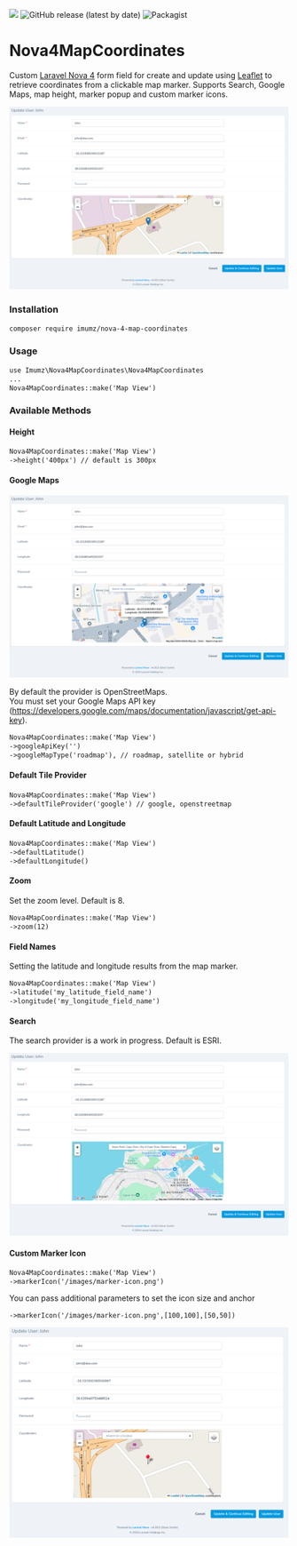 ![](https://img.shields.io/github/stars/iMuMz/Nova4MapCoordinates?&style=flat-square)
![GitHub release (latest by date)](https://img.shields.io/github/v/release/imumz/Nova4MapCoordinates?color=red&style=flat-square)
![Packagist](https://img.shields.io/packagist/dt/imumz/nova-4-map-coordinates?color=green&logo=testing&style=flat-square)
# Nova4MapCoordinates
Custom [Laravel Nova 4](https://nova.laravel.com/) form field for create and update using [Leaflet](https://leafletjs.com/) to retrieve coordinates from a clickable map marker. Supports Search, Google Maps, map height, marker popup and custom marker icons.

![image](images/marker-update-example.png)

### Installation

```
composer require imumz/nova-4-map-coordinates
```
### Usage

```
use Imumz\Nova4MapCoordinates\Nova4MapCoordinates
...
Nova4MapCoordinates::make('Map View')

```
### Available Methods

#### Height
```
Nova4MapCoordinates::make('Map View')
->height('400px') // default is 300px
```
#### Google Maps

![image](images/google-maps-example.png)

By default the provider is OpenStreetMaps.<br> 
You must set your Google Maps API key (https://developers.google.com/maps/documentation/javascript/get-api-key).
```
Nova4MapCoordinates::make('Map View')
->googleApiKey('')
->googleMapType('roadmap'), // roadmap, satellite or hybrid
```
#### Default Tile Provider
```
Nova4MapCoordinates::make('Map View')
->defaultTileProvider('google') // google, openstreetmap
```
#### Default Latitude and Longitude
```
Nova4MapCoordinates::make('Map View')
->defaultLatitude()
->defaultLongitude()
```
#### Zoom
Set the zoom level. Default is 8.
```
Nova4MapCoordinates::make('Map View')
->zoom(12)
```
#### Field Names 
Setting the latitude and longitude results from the map marker.
```
Nova4MapCoordinates::make('Map View')
->latitude('my_latitude_field_name')
->longitude('my_longitude_field_name')
```
#### Search 
The search provider is a work in progress. Default is ESRI.

![image](images/search-example.png)

#### Custom Marker Icon
```
Nova4MapCoordinates::make('Map View')
->markerIcon('/images/marker-icon.png')
```
You can pass additional parameters to set the icon size and anchor
```
->markerIcon('/images/marker-icon.png',[100,100],[50,50])
```
![image](images/custom-map-marker.png)


